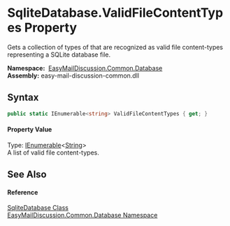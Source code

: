 SqliteDatabase.ValidFileContentTypes Property
=============================================
Gets a collection of types of that are recognized as valid file content-types representing a SQLite database file.

  **Namespace:**  [EasyMailDiscussion.Common.Database][1]  
  **Assembly:** easy-mail-discussion-common.dll

Syntax
------

```csharp
public static IEnumerable<string> ValidFileContentTypes { get; }
```

#### Property Value
Type: [IEnumerable][2]&lt;[String][3]>  
 A list of valid file content-types. 

See Also
--------

#### Reference
[SqliteDatabase Class][4]  
[EasyMailDiscussion.Common.Database Namespace][1]  

[1]: ../README.md
[2]: https://docs.microsoft.com/dotnet/api/system.collections.generic.ienumerable-1
[3]: https://docs.microsoft.com/dotnet/api/system.string
[4]: README.md